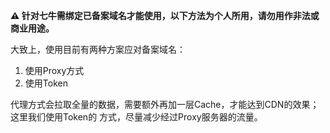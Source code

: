 

**:warning: 针对七牛需绑定已备案域名才能使用，以下方法为个人所用，请勿用作非法或商业用途。**

大致上，使用目前有两种方案应对备案域名：
1. 使用Proxy方式
2. 使用Token

代理方式会拉取全量的数据，需要额外再加一层Cache，才能达到CDN的效果；这里我们使用Token的
方式，尽量减少经过Proxy服务器的流量。


